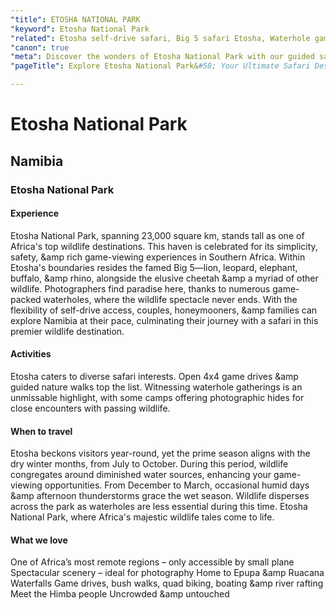 ```yaml
---
"title": ETOSHA NATIONAL PARK
"keyword": Etosha National Park
"related": Etosha self-drive safari, Big 5 safari Etosha, Waterhole game viewing Namibia, Namibia wildlife conservation, Cheetah spotting Etosha, Guided nature walks Namibia, Best time for safari in Etosha Family-friendly safaris Namibia, Etosha National Park accommodation
"canon": true
"meta": Discover the wonders of Etosha National Park with our guided safaris and family-friendly accommodations.
"pageTitle": Explore Etosha National Park&#58; Your Ultimate Safari Destination

---
```


# Etosha National Park
## Namibia
### Etosha National Park

#### Experience
Etosha National Park, spanning 23,000 square km, stands tall as one of Africa's top wildlife destinations. This haven is celebrated for its simplicity, safety, &amp rich game-viewing experiences in Southern Africa.
Within Etosha's boundaries resides the famed Big 5—lion, leopard, elephant, buffalo, &amp rhino, alongside the elusive cheetah &amp a myriad of other wildlife. Photographers find paradise here, thanks to numerous game-packed waterholes, where the wildlife spectacle never ends. With the flexibility of self-drive access, couples, honeymooners, &amp families can explore Namibia at their pace, culminating their journey with a safari in this premier wildlife destination.

#### Activities
Etosha caters to diverse safari interests. Open 4x4 game drives &amp guided nature walks top the list. Witnessing waterhole gatherings is an unmissable highlight, with some camps offering photographic hides for close encounters with passing wildlife.

#### When to travel
Etosha beckons visitors year-round, yet the prime season aligns with the dry winter months, from July to October. During this period, wildlife congregates around diminished water sources, enhancing your game-viewing opportunities. From December to March, occasional humid days &amp afternoon thunderstorms grace the wet season. Wildlife disperses across the park as waterholes are less essential during this time.
Etosha National Park, where Africa's majestic wildlife tales come to life.


#### What we love
One of Africa’s most remote regions – only accessible by small plane
Spectacular scenery – ideal for photography
Home to Epupa &amp Ruacana Waterfalls
Game drives, bush walks, quad biking, boating &amp river rafting
Meet the Himba people
Uncrowded &amp untouched